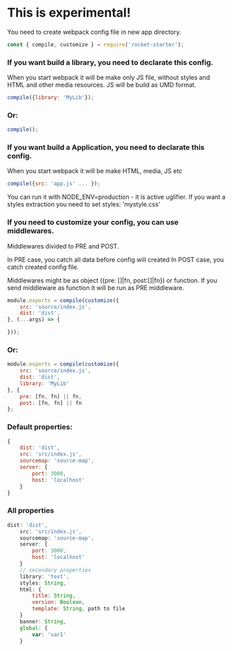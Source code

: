 # This is experimental!

You need to create webpack config file in new app directory.

```jsx
const { compile, customize } = require('rocket-starter');
```
### If you want build a library, you need to declarate this config.
When you start webpack it will be make only JS file, without styles and HTML and other media resources. JS will be build as UMD format.
```jsx
compile({library: 'MyLib'});
```
### Or:
```jsx
compile();
```
### If you want build a Application, you need to declarate this config.
When you start webpack it will be make HTML, media, JS etc
```jsx
compile({src: 'app.js' ... });
```
You can run it with NODE_ENV=production - it is active uglifier. If you want a styles extraction you need to set styles: 'mystyle.css'

### If you need to customize your config, you can use middlewares.

Middlewares divided to PRE and POST.

In PRE case, you catch all data before config will created
In POST case, you catch created config file.

Middlewares might be as object ({pre: []|fn, post:[]|fn}) or function.
If you send middleware as function it will be run as PRE middleware.
```jsx
module.exports = compile(customize({
    src: 'source/index.js',
    dist: 'dist',
}, (...args) => {

}));
```
### Or:
```jsx
module.exports = compile(customize({
    src: 'source/index.js',
    dist: 'dist',
    library: 'MyLib'
}, {
    pre: [fn, fn] || fn,
    post: [fn, fn] || fn
};
```

### Default properties:

```jsx
{
    dist: 'dist',
    src: 'src/index.js',
    sourcemap: 'source-map',
    server: {
        port: 3000,
        host: 'localhost'
    }
}
```

### All properties

```jsx
dist: 'dist',
    src: 'src/index.js',
    sourcemap: 'source-map',
    server: {
        port: 3000,
        host: 'localhost'
    }
    // secondary properties
    library: 'test',
    styles: String,
    html: {
        title: String,
        version: Boolean,
        template: String, path to file
    }
    banner: String,
    global: {
        var: 'var1'
    }
```